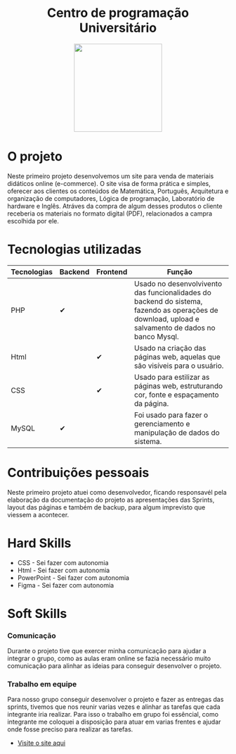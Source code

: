 <h1 align="center"> Centro de programação Universitário </h1>
<div align="center">
<img src="https://raw.githubusercontent.com/cpusfatec/cpusfatec/main/Imagens%20e%20Arquivos%20do%20Projeto/LOGO-01.png" width="200px"/>
</div>

# O projeto 

  <p> Neste primeiro projeto desenvolvemos um site para venda de materiais didáticos online (e-commerce). O site visa de forma prática e simples, oferecer aos clientes os conteúdos de Matemática, Português, Arquitetura e organização de computadores, Lógica de programação, Laboratório de hardware e Inglês. Atráves da compra de algum desses produtos o cliente receberia os materiais no formato digital (PDF), relacionados a campra escolhida por ele.  </p>
  
# Tecnologias utilizadas
| Tecnologias  | Backend | Frontend | Função |
| ------------- | ------------- | ------------- | ------------- |
|PHP  |  ✔ |  | Usado no desenvolvivento das funcionalidades do backend do sistema, fazendo as operações de download, upload e salvamento de dados no banco Mysql.|
|Html  |   |  ✔ | Usado na criação das páginas web, aquelas que são visíveis para o usuário.|
| CSS  |  |  ✔ | Usado para estilizar as páginas web, estruturando cor, fonte e espaçamento da página.|
| MySQL  |  ✔  |  | Foi usado para fazer o gerenciamento e manipulação de dados do sistema.|

# Contribuições pessoais
<p> Neste primeiro projeto atuei como desenvolvedor, ficando responsavél pela elaboração da documentação do projeto as apresentações das Sprints, layout das páginas e também de backup, para algum imprevisto que viessem a acontecer. </p>

# Hard Skills
* CSS - Sei fazer com autonomia
* Html - Sei fazer com autonomia
* PowerPoint - Sei fazer com autonomia 
* Figma - Sei fazer com autonomia

# Soft Skills
### Comunicação
<p> Durante o projeto tive que exercer minha comunicação para ajudar a integrar o grupo, como as aulas eram online se fazia necessário muito comunicação para alinhar as ideias para conseguir desenvolver o projeto.  </P>

### Trabalho em equipe
<p> Para nosso grupo conseguir desenvolver o projeto e fazer as entregas das sprints, tivemos que nos reunir varias vezes e alinhar as tarefas que cada integrante iria realizar. Para isso o trabalho em grupo foi essêncial, como integrante me coloquei a disposição para atuar em varias frentes e ajudar onde fosse preciso para realizar as tarefas. </p>

* [Visite o site aqui](http://cpu.rf.gd/) 

